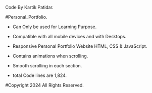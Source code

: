 Code By Kartik Patidar.



#Personal_Portfolio. 




- Can Only be used for Learning Purpose.

- Compatible with all mobile devices and with Desktops.

- Responsive Personal Portfolio Website HTML,  CSS  & JavaScript.

- Contains animations when scrolling.

- Smooth scrolling in each section.

- total Code lines are 1,824.



#Copyright 2024 All Rights Reserved.